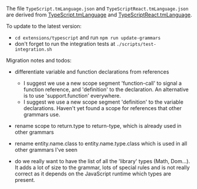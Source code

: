 The file `TypeScript.tmLanguage.json` and `TypeScriptReact.tmLanguage.json` are
derived from
[TypeScript.tmLanguage](https://github.com/microsoft/TypeScript-TmLanguage/blob/master/TypeScript.tmLanguage)
and
[TypeScriptReact.tmLanguage](https://github.com/microsoft/TypeScript-TmLanguage/blob/master/TypeScriptReact.tmLanguage).

To update to the latest version:

-   `cd extensions/typescript` and run `npm run update-grammars`
-   don't forget to run the integration tests at `./scripts/test-integration.sh`

Migration notes and todos:

-   differentiate variable and function declarations from references

    -   I suggest we use a new scope segment 'function-call' to signal a
        function reference, and 'definition' to the declaration. An alternative
        is to use 'support.function' everywhere.
    -   I suggest we use a new scope segment 'definition' to the variable
        declarations. Haven't yet found a scope for references that other
        grammars use.

-   rename scope to return.type to return-type, which is already used in other
    grammars
-   rename entity.name.class to entity.name.type.class which is used in all
    other grammars I've seen

-   do we really want to have the list of all the 'library' types (Math,
    Dom...). It adds a lot of size to the grammar, lots of special rules and is
    not really correct as it depends on the JavaScript runtime which types are
    present.
